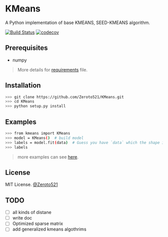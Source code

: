 # KMeans

A Python implementation of base KMEANS, SEED-KMEANS algorithm.

[![Build Status](https://travis-ci.com/Zeroto521/KMeans.svg?branch=master)](https://travis-ci.com/Zeroto521/KMeans) [![codecov](https://codecov.io/gh/Zeroto521/kmeans/branch/master/graph/badge.svg)](https://codecov.io/gh/Zeroto521/kmeans)

## Prerequisites

-   numpy

> More details for [requirements](requirements.txt) file.

## Installation

```bash
>>> git clone https://github.com/Zeroto521/KMeans.git
>>> cd KMeans
>>> python setup.py install
```

## Examples

```bash
>>> from kmeans import KMeans
>>> model = KMeans()  # build model
>>> labels = model.fit(data)  # Guess you have `data` which the shape is `(n, m)`. `n` is sample numbers, `m` is feature numbers.
>>> labels
```

> more examples can see [here](./examples).

## License

MIT License. [@Zeroto521](https://github.com/Zeroto521)

## TODO

-   [ ] all kinds of distane
-   [ ] write doc
-   [ ] Optimized sparse matrix
-   [ ] add generalized kmeans algothrims
